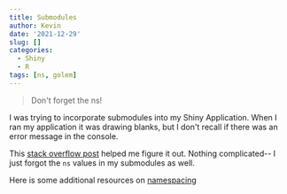 ```yaml
---
title: Submodules
author: Kevin
date: '2021-12-29'
slug: []
categories:
  - Shiny
  - R
tags: [ns, golem]
---
```


> Don't forget the ns!

I was trying to incorporate submodules into my Shiny Application. When I ran my application it was drawing blanks, but I don't recall if there was an error message in the console.

This [stack overflow post](https://stackoverflow.com/questions/66569152/how-can-i-have-a-shinyapp-calling-a-module-which-in-turn-calls-another-module) helped me figure it out. Nothing complicated-- I just forgot the `ns` values in my submodules as well.

Here is some additional resources on [namespacing](https://engineering-shiny.org/structuring-project.html)
